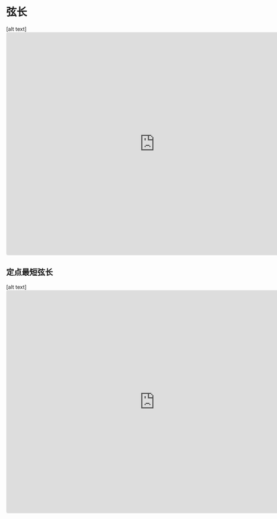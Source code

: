 



# 弦长

[alt text]<iframe src="https://www.geogebra.org/calculator/hd6yczze?embed" width="800" height="600" allowfullscreen style="border: 1px solid #e4e4e4;border-radius: 4px;" frameborder="0"></iframe>



## 定点最短弦长

[alt text]<iframe src="https://www.geogebra.org/calculator/hd6yczze?embed" width="800" height="600" allowfullscreen style="border: 1px solid #e4e4e4;border-radius: 4px;" frameborder="0"></iframe>